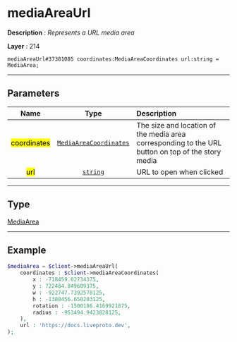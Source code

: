 # mediaAreaUrl

**Description** : *Represents a URL media area*

**Layer** : 214

```tl
mediaAreaUrl#37381085 coordinates:MediaAreaCoordinates url:string = MediaArea;
```

---

## Parameters

| Name | Type | Description |
| :---: | :---: | :--- |
| <mark>coordinates</mark> | [`MediaAreaCoordinates`](type/MediaAreaCoordinates) | The size and location of the media area corresponding to the URL button on top of the story media |
| <mark>url</mark> | [`string`](type/string) | URL to open when clicked |

---

## Type

[MediaArea](type/MediaArea)

---

## Example

```php
$mediaArea = $client->mediaAreaUrl(
	coordinates : $client->mediaAreaCoordinates(
		x : -718459.02734375,
		y : 722484.849609375,
		w : -922747.7392578125,
		h : -1388456.658203125,
		rotation : -1500186.4169921875,
		radius : -953494.9423828125,
	),
	url : 'https://docs.liveproto.dev',
);
```